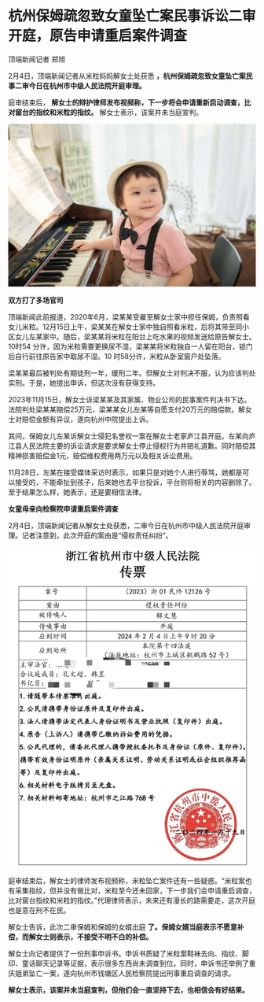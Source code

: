 # 杭州保姆疏忽致女童坠亡案民事诉讼二审开庭，原告申请重启案件调查

顶端新闻记者 郑旭

2月4日，顶端新闻记者从米粒妈妈解女士处获悉 **，杭州保姆疏忽致女童坠亡案民事二审今日在杭州市中级人民法院开庭审理。**

庭审结束后， **解女士的辩护律师发布视频称，下一步将会申请重新启动调查，比对窗台的指纹和米粒的指纹。** 解女士表示，该案并未当庭宣判。

![c46962582ef014216abc5b5eef9c7349.jpg](https://raw.githubusercontent.com/qqhsx/qqnews_image/main/2024/02/04/杭州保姆疏忽致女童坠亡案民事诉讼二审开庭，原告申请重启案件调查/c46962582ef014216abc5b5eef9c7349.jpg)

**双方打了多场官司**

顶端新闻此前报道，2020年6月，梁某某受雇至解女士家中担任保姆，负责照看女儿米粒。12月15日上午，梁某某在解女士家中独自照看米粒，后将其带至同小区女儿左某家中。随后，梁某某将米粒在阳台上吃水果的视频发送给原告解女士。10时54
分许，因为米粒需要更换尿不湿，梁某某将米粒独自一人留在阳台，锁门后自行前往原告家中取尿不湿。10 时58分许，米粒从卧室窗户处坠落。

梁某某最后被判处有期徒刑一年，缓刑二年。但解女士对判决不服，认为应该判处实刑。于是，她提出申诉，但这次没有获得支持。

2023年11月15日，解女士诉梁某某及其家属、物业公司的民事案件判决书下达。法院判处梁某某赔偿25万元，梁某某女儿左某等自愿支付20万元的赔偿款。解女士对赔偿金额有异议，遂向杭州中院提出上诉。

其间，保姆女儿左某诉解女士侵犯名誉权一案在解女士老家庐江县开庭。左某向庐江县人民法院主要的诉讼请求是要求解女士停止侵权行为并赔礼道歉。同时赔偿其精神损害赔偿金1元，赔偿维权费用两万元以及相关诉讼费用。

11月28日，左某在接受媒体采访时表示，如果只是对她个人进行辱骂，她都是可以接受的，不能牵扯到孩子，后来她也去平台投诉，平台则将相关的内容删除了。至于结果怎么样，她表示，还是要相信法律。

**女童母亲向检察院申请重启案件调查**

2月4日，顶端新闻记者从解女士处获悉，二审今日在杭州市中级人民法院开庭审理。记者注意到，此次开庭的案由是“侵权责任纠纷”。

![e026375f03c201b438548ba01d7df54b.jpg](https://raw.githubusercontent.com/qqhsx/qqnews_image/main/2024/02/04/杭州保姆疏忽致女童坠亡案民事诉讼二审开庭，原告申请重启案件调查/e026375f03c201b438548ba01d7df54b.jpg)

庭审结束后，解女士的律师发布视频称，米粒坠亡案件还有一些疑惑。“米粒案也有采集指纹，但并没有做比对，米粒至今还未回家，下一步我们会申请重启调查，比对窗台指纹和米粒的指纹。”代理律师表示，未来还有漫长的路需要走，这次开庭也是意在刑不在民。

解女士告诉，此次二审保姆和保姆的女婿出庭 **了。保姆女婿当庭表示不愿意补偿，而解女士则表示，不接受不明不白的补偿。**

解女士向记者提供了一份刑事申诉书。申诉书质疑了米粒案鞋袜去向、指纹、脚印、童话聊天记录等证据，表示很多东西尚未调查到位。同时，申诉书还举例了重庆姐弟坠亡一案，遂向杭州市钱塘区人民检察院提出刑事重启调查的请求。

**解女士表示，该案并未当庭宣判，但他们会一直坚持下去，也相信会有好结果。**

